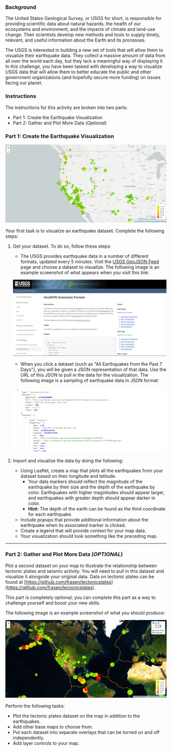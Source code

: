 ### **Background**

The United States Geological Survey, or USGS for short, is responsible for providing scientific data about natural hazards, the health of our ecosystems and environment, and the impacts of climate and land-use change. Their scientists develop new methods and tools to supply timely, relevant, and useful information about the Earth and its processes.

The USGS is interested in building a new set of tools that will allow them to visualize their earthquake data. They collect a massive amount of data from all over the world each day, but they lack a meaningful way of displaying it. In this challenge, you have been tasked with developing a way to visualize USGS data that will allow them to better educate the public and other government organizations (and hopefully secure more funding) on issues facing our planet.

### **Instructions**

The instructions for this activity are broken into two parts:

*   Part 1: Create the Earthquake Visualization
*   Part 2: Gather and Plot More Data (_Optional_)

### **Part 1: Create the Earthquake Visualization**

![2-BasicMap](Images/2-BasicMap.png)

Your first task is to visualize an earthquake dataset. Complete the following steps:

1.  Get your dataset. To do so, follow these steps:

    *   The USGS provides earthquake data in a number of different formats, updated every 5 minutes. Visit the [USGS GeoJSON Feed](http://earthquake.usgs.gov/earthquakes/feed/v1.0/geojson.php) page and choose a dataset to visualize. The following image is an example screenshot of what appears when you visit this link:

    ![3-Data](Images/3-Data.png)

    *   When you click a dataset (such as "All Earthquakes from the Past 7 Days"), you will be given a JSON representation of that data. Use the URL of this JSON to pull in the data for the visualization. The following image is a sampling of earthquake data in JSON format:

    ![4-JSON](Images/4-JSON.png)

2.  Import and visualize the data by doing the following:
    *   Using Leaflet, create a map that plots all the earthquakes from your dataset based on their longitude and latitude.
        *   Your data markers should reflect the magnitude of the earthquake by their size and the depth of the earthquake by color. Earthquakes with higher magnitudes should appear larger, and earthquakes with greater depth should appear darker in color.
        *   **Hint:** The depth of the earth can be found as the third coordinate for each earthquake.
    *   Include popups that provide additional information about the earthquake when its associated marker is clicked.
    *   Create a legend that will provide context for your map data.
    *   Your visualization should look something like the preceding map.

---

### **Part 2: Gather and Plot More Data (_OPTIONAL_)**

Plot a second dataset on your map to illustrate the relationship between tectonic plates and seismic activity. You will need to pull in this dataset and visualize it alongside your original data. Data on tectonic plates can be found at [https://github.com/fraxen/tectonicplates](https://github.com/fraxen/tectonicplates).

This part is completely optional; you can complete this part as a way to challenge yourself and boost your new skills.

The following image is an example screenshot of what you should produce:

![5-Advanced](Images/5-Advanced.png)

Perform the following tasks:

*   Plot the tectonic plates dataset on the map in addition to the earthquakes.
*   Add other base maps to choose from.
*   Put each dataset into separate overlays that can be turned on and off independently.
*   Add layer controls to your map.